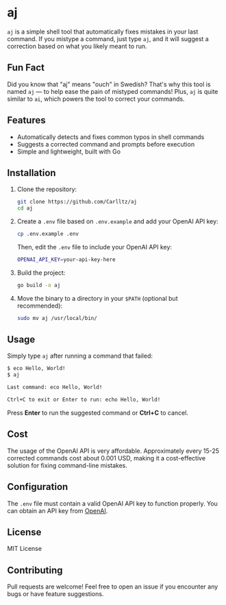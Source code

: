 # aj

`aj` is a simple shell tool that automatically fixes mistakes in your last command. If you mistype a command, just type `aj`, and it will suggest a correction based on what you likely meant to run.

## Fun Fact

Did you know that "aj" means "ouch" in Swedish? That's why this tool is named `aj` — to help ease the pain of mistyped commands! Plus, `aj` is quite similar to `ai`, which powers the tool to correct your commands.

## Features

-   Automatically detects and fixes common typos in shell commands
-   Suggests a corrected command and prompts before execution
-   Simple and lightweight, built with Go

## Installation

1. Clone the repository:

    ```sh
    git clone https://github.com/Carlltz/aj
    cd aj
    ```

2. Create a `.env` file based on `.env.example` and add your OpenAI API key:

    ```sh
    cp .env.example .env
    ```

    Then, edit the `.env` file to include your OpenAI API key:

    ```sh
    OPENAI_API_KEY=your-api-key-here
    ```

3. Build the project:

    ```sh
    go build -o aj
    ```

4. Move the binary to a directory in your `$PATH` (optional but recommended):

    ```sh
    sudo mv aj /usr/local/bin/
    ```

## Usage

Simply type `aj` after running a command that failed:

```sh
$ eco Hello, World!
$ aj

Last command: eco Hello, World!

Ctrl+C to exit or Enter to run: echo Hello, World!
```

Press **Enter** to run the suggested command or **Ctrl+C** to cancel.

## Cost

The usage of the OpenAI API is very affordable. Approximately every 15-25 corrected commands cost about 0.001 USD, making it a cost-effective solution for fixing command-line mistakes.

## Configuration

The `.env` file must contain a valid OpenAI API key to function properly. You can obtain an API key from [OpenAI](https://openai.com/api/).

## License

MIT License

## Contributing

Pull requests are welcome! Feel free to open an issue if you encounter any bugs or have feature suggestions.
